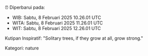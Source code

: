 ⏰ Diperbarui pada:
- WIB: Sabtu, 8 Februari 2025 10.26.01 UTC
- WITA: Sabtu, 8 Februari 2025 11.26.01 UTC
- WIT: Sabtu, 8 Februari 2025 12.26.01 UTC

Kutipan Inspiratif:
"Solitary trees, if they grow at all, grow strong."


Kategori: nature

